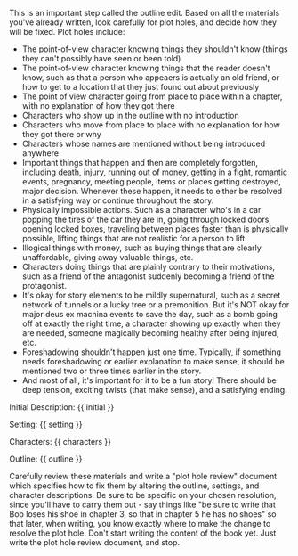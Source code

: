 This is an important step called the outline edit.
Based on all the materials you've already written, look carefully for plot holes, and decide how they will be fixed.
Plot holes include: 
- The point-of-view character knowing things they shouldn't know (things they can't possibly have seen or been told)
- The point-of-view character knowing things that the reader doesn't know, such as that a person who appeaers is actually
an old friend, or how to get to a location that they just found out about previously
- The point of view character going from place to place within a chapter, with no explanation of how they got there
- Characters who show up in the outline with no introduction
- Characters who move from place to place with no explanation for how they got there or why
- Characters whose names are mentioned without being introduced anywhere
- Important things that happen and then are completely forgotten, including death, injury, running out of money, getting in a fight, romantic events, pregnancy, meeting people, items or places getting destroyed, major decision. Whenever these happen, it needs to either
be resolved in a satisfying way or continue throughout the story. 
- Physically impossible actions. Such as a character who's in a car popping the tires of the car they are in, going through locked doors, opening locked boxes, traveling between places faster than is physically possible, lifting things that are not realistic for a person to lift.
- Illogical things with money, such as buying things that are clearly unaffordable, giving away valuable things, etc. 
- Characters doing things that are plainly contrary to their motivations, such as a friend of the antagonist suddenly becoming 
a friend of the protagonist. 
- It's okay for story elements to be mildly supernatural, such as a secret network of tunnels
or a lucky tree or a premonition. But it's NOT okay for major deus ex machina events to save the day, such as a bomb going off at exactly the right time, a character showing up exactly when they are needed, someone magically becoming healthy after being injured, etc.
- Foreshadowing shouldn't happen just one time. Typically, if something needs foreshadowing or earlier explanation to make sense, it should be mentioned two or three times earlier in the story.
- And most of all, it's important for it to be a fun story! There should be deep tension, exciting twists (that make sense), and a satisfying ending.

Initial Description:
{{ initial }}

Setting:
{{ setting }}

Characters:
{{ characters }}

Outline:
{{ outline }}

Carefully review these materials and write a "plot hole review" document which specifies how to fix them
by altering the outline, settings, and character descriptions. 
Be sure to be specific on your chosen resolution, since you'll have to carry them out - say things like
"be sure to write that Bob loses his shoe in chapter 3, so that in chapter 5 he has no shoes" so that later, when writing, you know exactly where to make the change to resolve the plot hole.
Don't start writing the content of the book yet. Just write the plot hole review document, and stop.